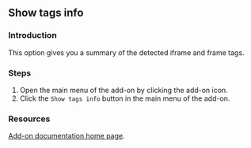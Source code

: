 ## Show tags info

### Introduction

This option gives you a summary of the detected iframe and frame tags.
 
### Steps

1. Open the main menu of the add-on by clicking the add-on icon.
2. Click the `Show tags info` button in the main menu of the add-on.

### Resources

[Add-on documentation home page](https://cmoli.es/projects/check-iframe/introduction.html).

